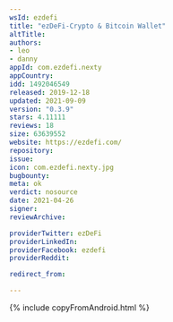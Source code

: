 ```yaml
---
wsId: ezdefi
title: "ezDeFi-Crypto & Bitcoin Wallet"
altTitle: 
authors:
- leo
- danny
appId: com.ezdefi.nexty
appCountry: 
idd: 1492046549
released: 2019-12-18
updated: 2021-09-09
version: "0.3.9"
stars: 4.11111
reviews: 18
size: 63639552
website: https://ezdefi.com/
repository: 
issue: 
icon: com.ezdefi.nexty.jpg
bugbounty: 
meta: ok
verdict: nosource
date: 2021-04-26
signer: 
reviewArchive:

providerTwitter: ezDeFi
providerLinkedIn: 
providerFacebook: ezdefi
providerReddit: 

redirect_from:

---
```


{% include copyFromAndroid.html %}
